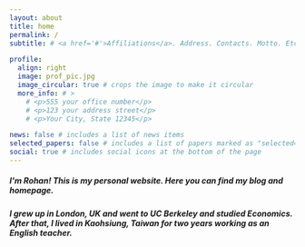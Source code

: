 ```yaml
---
layout: about
title: home
permalink: /
subtitle: # <a href='#'>Affiliations</a>. Address. Contacts. Motto. Etc.

profile:
  align: right
  image: prof_pic.jpg
  image_circular: true # crops the image to make it circular
  more_info: # >
    # <p>555 your office number</p>
    # <p>123 your address street</p>
    # <p>Your City, State 12345</p>

news: false # includes a list of news items
selected_papers: false # includes a list of papers marked as "selected={true}"
social: true # includes social icons at the bottom of the page
---
```


##### I'm Rohan! This is my personal website. Here you can find my blog and homepage.

##### I grew up in London, UK and went to UC Berkeley and studied Economics. After that, I lived in Kaohsiung, Taiwan for two years working as an English teacher.

<!-- To-do with regards to the blog: -->
<!-- - reduce the gap above headers, especially on the blogs browsing page -->
<!-- - eventually, write a script that automatically adds tags to all posts -->